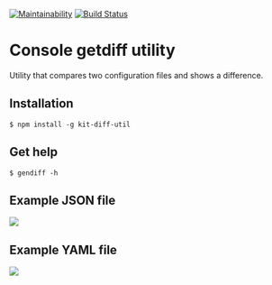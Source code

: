 [![Maintainability](https://api.codeclimate.com/v1/badges/389e941417db2a924af3/maintainability)](https://codeclimate.com/github/kitXIII/project-lvl2-s309/maintainability) [![Build Status](https://travis-ci.org/kitXIII/project-lvl1-s308.svg?branch=master)](https://travis-ci.org/kitXIII/project-lvl2-s309)

# Console getdiff utility


Utility that compares two configuration files and shows a difference.


## Installation


`$ npm install -g kit-diff-util`


## Get help


`$ gendiff -h`


## Example JSON file

![](https://kitxiii.github.io/media/gif/gendiff006.gif)

## Example YAML file

![](https://kitxiii.github.io/media/gif/gendiff007.gif)
